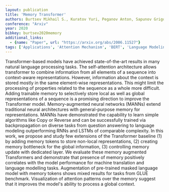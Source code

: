 ```yaml
---
layout: publication
title: 'Memory Transformer'
authors: Burtsev Mikhail S., Kuratov Yuri, Peganov Anton, Sapunov Grigory V.
conference: "Arxiv"
year: 2020
bibkey: burtsev2020memory
additional_links:
  - {name: "Paper", url: "https://arxiv.org/abs/2006.11527"}
tags: ['Applications', 'Attention Mechanism', 'BERT', 'Language Modeling', 'Masked Language Model', 'Model Architecture', 'Pretraining Methods', 'Transformer']
---
```

Transformer-based models have achieved state-of-the-art results in many
natural language processing tasks. The self-attention architecture allows
transformer to combine information from all elements of a sequence into
context-aware representations. However, information about the context is stored
mostly in the same element-wise representations. This might limit the
processing of properties related to the sequence as a whole more difficult.
Adding trainable memory to selectively store local as well as global
representations of a sequence is a promising direction to improve the
Transformer model. Memory-augmented neural networks (MANNs) extend traditional
neural architectures with general-purpose memory for representations. MANNs
have demonstrated the capability to learn simple algorithms like Copy or
Reverse and can be successfully trained via backpropagation on diverse tasks
from question answering to language modeling outperforming RNNs and LSTMs of
comparable complexity. In this work, we propose and study few extensions of the
Transformer baseline (1) by adding memory tokens to store non-local
representations, (2) creating memory bottleneck for the global information, (3)
controlling memory update with dedicated layer. We evaluate these memory
augmented Transformers and demonstrate that presence of memory positively
correlates with the model performance for machine translation and language
modelling tasks. Augmentation of pre-trained masked language model with memory
tokens shows mixed results for tasks from GLUE benchmark. Visualization of
attention patterns over the memory suggest that it improves the model's ability
to process a global context.
